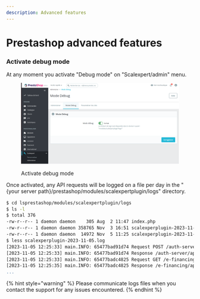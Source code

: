 ```yaml
---
description: Advanced features
---
```


# Prestashop advanced features

### Activate debug mode

At any moment you activate "Debug mode" on "Scalexpert/admin" menu.

<figure><img src="../../../../.gitbook/assets/Capture d’écran du 2023-11-05 12-26-12.png" alt=""><figcaption><p>Activate debug mode</p></figcaption></figure>

Once activated, any API requests will be logged on a file per day in the "{your server path}/prestashop/modules/scalexpertplugin/logs" directory.&#x20;

```bash
$ cd lsprestashop/modules/scalexpertplugin/logs
$ ls -l
$ total 376
-rw-r--r-- 1 daemon daemon    305 Aug  2 11:47 index.php
-rw-r--r-- 1 daemon daemon 358765 Nov  3 16:51 scalexperplugin-2023-11-03.log
-rw-r--r-- 1 daemon daemon  14972 Nov  5 11:25 scalexperplugin-2023-11-05.log
$ less scalexperplugin-2023-11-05.log
[2023-11-05 12:25:33] main.INFO: 65477bad91d74 Request POST /auth-server/api/v1/oauth2/token (environment=test) {"form_params":{"grant_type":"client_credentials","scope":"e-financing:rw insurance:rw"}} []
[2023-11-05 12:25:33] main.INFO: 65477bad91d74 Response /auth-server/api/v1/oauth2/token (environment=test) [] []
[2023-11-05 12:25:33] main.INFO: 65477badc4825 Request GET /e-financing/api/v1/eligible-solutions (environment=test) {"query":{"financedAmount":"500","buyerBillingCountry":"FR"}} []
[2023-11-05 12:25:35] main.INFO: 65477badc4825 Response /e-financing/api/v1/eligible-solutions (environment=test) {"code":200,"content":"{\"solutions\":[{\"solutionCode\":\"SCFRSP-3XTS\",\"familyCode\":\"SC\",\"marketCode\":\"FR\",\"conditions\":\"TS\",\"communicationKit\":{\"solutionCode\":\"SCFRSP-3XTS\",\"visualTitle\":\"<div class=scalexpert_title>Payez en 3 fois sans frais avec votre carte bancaire</div>\",\"visualDescription\":null,\"visualInformationIcon\":\"https://scalexpert.societegenerale.com/app/merchantKit/visual_information_icon.svg\",\"visualAdditionalInformation\":\"<p>Le paiement en 3 fois par carte bancaire est une solution de paiement qui vous permet d'échelonner le règlement de votre commande en 3 mensualités débitées sur le compte associé à votre carte bancaire.<br> Exemple : pour un achat de 600 € payé en 3 fois, vous réglez 3 échéances de 200€. Montant du financement : 600 €. TAEG FIXE: 0%. Taux débiteur fixe : 0%. Frais:0€. Montant total dû : 600€. Le prélèvement des éc
...
```

{% hint style="warning" %}
Please communicate logs files when you contact the support for any issues encountered.
{% endhint %}
